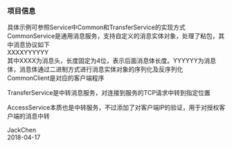 ### 项目信息

具体示例可参照Service中Common和TransferService的实现方式
CommonService是通用消息服务，支持自定义的消息实体对象，处理了粘包，其中消息协议如下<br>
XXXXYYYYYY<br>
其中XXXX为消息头，长度固定为4位，表示后面消息体长度。YYYYYY为消息体，消息体通过二进制方式进行消息实体对象的序列化及反序列化
CommonClient是对应的客户端程序

TransferService是中转消息服务，对连接到服务的TCP请求中转到指定位置

AccessService本质也是中转服务，不过添加了对客户端IP的验证，用于对授权客户端的消息中转

JackChen<br>
2018-04-17
